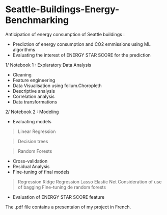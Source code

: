 # Seattle-Buildings-Energy-Benchmarking

Anticipation of energy consumption of Seattle buildings :

- Prediction of energy consumption and CO2 emmissions using ML algorithms
- Evaluating the interest of ENERGY STAR SCORE for the prediction

1/ Notebook 1 : Explaratory Data Analysis

- Cleaning
- Feature engineering
- Data Visualisation using folium.Choropleth
- Descriptive analysis
- Correlation analysis
- Data transformations

2/ Notebook 2 : Modeling

- Evaluating models
> Linear Regression

> Decision trees

> Random Forests

- Cross-validation
- Residual Analysis
- Fine-tuning of final models 
> Regression Ridge 
> Regression Lasso
> Elastic Net
> Consideration of use of bagging
> Fine-tuning de random forests

- Evaluation of ENERGY STAR SCORE feature

The .pdf file contains a presentaion of my project in French.










